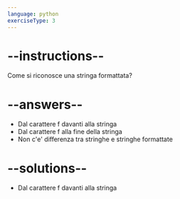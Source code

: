 ```yaml
---
language: python
exerciseType: 3
---
```


# --instructions--

Come si riconosce una stringa formattata?

# --answers--

- Dal carattere f davanti alla stringa
- Dal carattere f alla fine della stringa
- Non c'e' differenza tra stringhe e stringhe formattate

# --solutions--

- Dal carattere f davanti alla stringa
